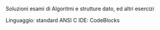 Soluzioni esami di Algoritmi e strutture dato, ed altri esercizi

Linguaggio: standard ANSI C 
IDE: CodeBlocks

